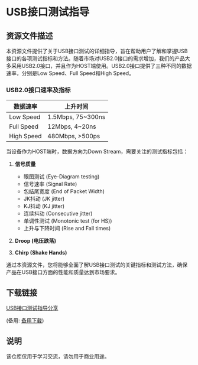 # USB接口测试指导

## 资源文件描述

本资源文件提供了关于USB接口测试的详细指导，旨在帮助用户了解和掌握USB接口的各项测试指标和方法。随着市场对USB2.0接口的需求增加，我们的产品大多采用USB2.0接口，并且作为HOST端使用。USB2.0接口提供了三种不同的数据速率，分别是Low Speed、Full Speed和High Speed。

### USB2.0接口速率及指标

| 数据速率   | 上升时间          |
|------------|-------------------|
| Low Speed  | 1.5Mbps, 75~300ns |
| Full Speed | 12Mbps, 4~20ns    |
| High Speed | 480Mbps, >500ps   |

当设备作为HOST端时，数据方向为Down Stream，需要关注的测试指标包括：

1. **信号质量**
   - 眼图测试 (Eye-Diagram testing)
   - 信号速率 (Signal Rate)
   - 包结尾宽度 (End of Packet Width)
   - JK抖动 (JK jitter)
   - KJ抖动 (KJ jitter)
   - 连续抖动 (Consecutive jitter)
   - 单调性测试 (Monotonic test (for HS))
   - 上升与下降时间 (Rise and Fall times)

2. **Droop (电压跌落)**
3. **Chirp (Shake Hands)**

通过本资源文件，您将能够全面了解USB接口测试的关键指标和测试方法，确保产品在USB接口方面的性能和质量达到市场要求。

## 下载链接
[USB接口测试指导分享](https://pan.quark.cn/s/b5d9c8384d73) 

(备用: [备用下载](https://pan.baidu.com/s/12XUkEgTwwiopi9uo1-j85w?pwd=1234))

## 说明

该仓库仅用于学习交流，请勿用于商业用途。
